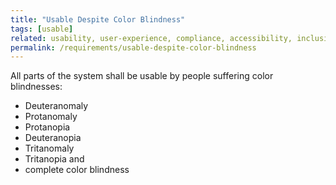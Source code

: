```yaml
---
title: "Usable Despite Color Blindness"
tags: [usable]
related: usability, user-experience, compliance, accessibility, inclusivity, interaction-capability
permalink: /requirements/usable-despite-color-blindness
---
```


<div class="quality-requirement" markdown="1">

All parts of the system shall be usable by people suffering color blindnesses:

* Deuteranomaly 
* Protanomaly 
* Protanopia 
* Deuteranopia
* Tritanomaly
* Tritanopia and
* complete color blindness 

</div><br>



